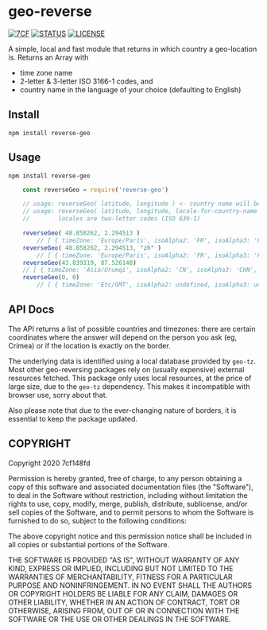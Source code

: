 # geo-reverse
[![7CF](https://img.shields.io/static/v1?label=author&message=7cf&color=7cf&style=flat)](http://sept.cf) [![STATUS](https://img.shields.io/static/v1?label=status&message=public&color=191&style=flat)]() [![LICENSE](https://img.shields.io/static/v1?label=license&message=MIT&color=777&style=flat)](https://opensource.org/licenses/MIT)

A simple, local and fast module that returns in which country a geo-location is.
Returns an Array with
- time zone name
- 2-letter & 3-letter ISO 3166-1 codes, and
- country name in the language of your choice (defaulting to English)

## Install

`npm install reverse-geo`

## Usage

`npm install reverse-geo`

```js
    const reverseGeo = require('reverse-geo')

    // usage: reverseGeo( latitude, longitude ) <- country name will be in English
    // usage: reverseGeo( latitude, longitude, locale-for-country-name ) <- country name will be in language set by locale
    //        locales are two-letter codes (ISO 639-1)

    reverseGeo( 48.858262, 2.294513 )
        // [ { timeZone: 'Europe/Paris', isoAlpha2: 'FR', isoAlpha3: 'FRA', name: 'France' } ]
    reverseGeo( 48.858262, 2.294513, "zh" )
        // [ { timeZone: 'Europe/Paris', isoAlpha2: 'FR', isoAlpha3: 'FRA', name: '法国' } ]
    reverseGeo(43.839319, 87.526148)
	// [ { timeZone: 'Asia/Urumqi', isoAlpha2: 'CN', isoAlpha3: 'CHN', name: 'China' }, { timeZone: 'Asia/Shanghai', isoAlpha2: 'CN', isoAlpha3: 'CHN', name: 'China' } ]
    reverseGeo(0, 0)
        // [ { timeZone: 'Etc/GMT', isoAlpha2: undefined, isoAlpha3: undefined, name: undefined } ]
```

## API Docs
The API returns a list of possible countries and timezones: there are certain coordinates where the answer will depend on the person you ask (eg, Crimea) or if the location is exactly on the border.

The underlying data is identified using a local database provided by `geo-tz`. Most other geo-reversing packages rely on (usually expensive) external resources fetched. This package only uses local resources, at the price of large size, due to the `geo-tz` dependency. This makes it incompatible with browser use, sorry about that.

Also please note that due to the ever-changing nature of borders, it is essential to keep the package updated.

## COPYRIGHT
Copyright 2020 7cf148fd

Permission is hereby granted, free of charge, to any person obtaining a copy of this software and associated documentation files (the "Software"), to deal in the Software without restriction, including without limitation the rights to use, copy, modify, merge, publish, distribute, sublicense, and/or sell copies of the Software, and to permit persons to whom the Software is furnished to do so, subject to the following conditions:

The above copyright notice and this permission notice shall be included in all copies or substantial portions of the Software.

THE SOFTWARE IS PROVIDED "AS IS", WITHOUT WARRANTY OF ANY KIND, EXPRESS OR IMPLIED, INCLUDING BUT NOT LIMITED TO THE WARRANTIES OF MERCHANTABILITY, FITNESS FOR A PARTICULAR PURPOSE AND NONINFRINGEMENT. IN NO EVENT SHALL THE AUTHORS OR COPYRIGHT HOLDERS BE LIABLE FOR ANY CLAIM, DAMAGES OR OTHER LIABILITY, WHETHER IN AN ACTION OF CONTRACT, TORT OR OTHERWISE, ARISING FROM, OUT OF OR IN CONNECTION WITH THE SOFTWARE OR THE USE OR OTHER DEALINGS IN THE SOFTWARE.
